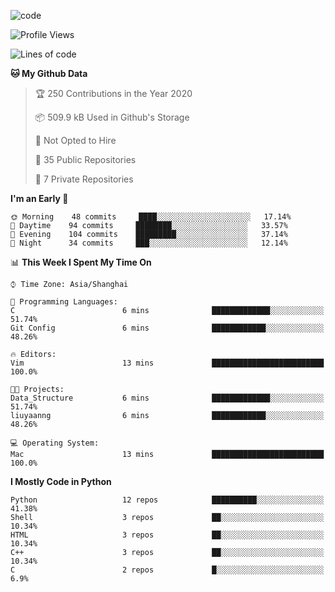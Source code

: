 
<!--
**liuyaanng/liuyaanng** is a ✨ _special_ ✨ repository because its `README.md` (this file) appears on your GitHub profile.

Here are some ideas to get you started:

- 🔭 I’m currently working on ...
- 🌱 I’m currently learning ...
- 👯 I’m looking to collaborate on ...
- 🤔 I’m looking for help with ...
- 💬 Ask me about ...
- 📫 How to reach me: ...
- 😄 Pronouns: ...
- ⚡ Fun fact: ...
-->


![code](https://cdn.jsdelivr.net/gh/liuyaanng/liuyaanng@1.0/code.gif) 

<!--START_SECTION:waka-->
![Profile Views](http://img.shields.io/badge/Profile%20Views-126-blue)

![Lines of code](https://img.shields.io/badge/From%20Hello%20World%20I%27ve%20Written-5.0%20million%20lines%20of%20code-blue)

**🐱 My Github Data** 

> 🏆 250 Contributions in the Year 2020
 > 
> 📦 509.9 kB Used in Github's Storage 
 > 
> 🚫 Not Opted to Hire
 > 
> 📜 35 Public Repositories
 > 
> 🔑 7 Private Repositories 

**I'm an Early 🐤** 

```text
🌞 Morning    48 commits     ████░░░░░░░░░░░░░░░░░░░░░   17.14% 
🌆 Daytime    94 commits     ████████░░░░░░░░░░░░░░░░░   33.57% 
🌃 Evening    104 commits    █████████░░░░░░░░░░░░░░░░   37.14% 
🌙 Night      34 commits     ███░░░░░░░░░░░░░░░░░░░░░░   12.14%

```


📊 **This Week I Spent My Time On** 

```text
⌚︎ Time Zone: Asia/Shanghai

💬 Programming Languages: 
C                        6 mins              █████████████░░░░░░░░░░░░   51.74% 
Git Config               6 mins              ████████████░░░░░░░░░░░░░   48.26%

🔥 Editors: 
Vim                      13 mins             █████████████████████████   100.0%

🐱‍💻 Projects: 
Data_Structure           6 mins              █████████████░░░░░░░░░░░░   51.74% 
liuyaanng                6 mins              ████████████░░░░░░░░░░░░░   48.26%

💻 Operating System: 
Mac                      13 mins             █████████████████████████   100.0%

```

**I Mostly Code in Python** 

```text
Python                   12 repos            ██████████░░░░░░░░░░░░░░░   41.38% 
Shell                    3 repos             ██░░░░░░░░░░░░░░░░░░░░░░░   10.34% 
HTML                     3 repos             ██░░░░░░░░░░░░░░░░░░░░░░░   10.34% 
C++                      3 repos             ██░░░░░░░░░░░░░░░░░░░░░░░   10.34% 
C                        2 repos             █░░░░░░░░░░░░░░░░░░░░░░░░   6.9%

```



<!--END_SECTION:waka-->
